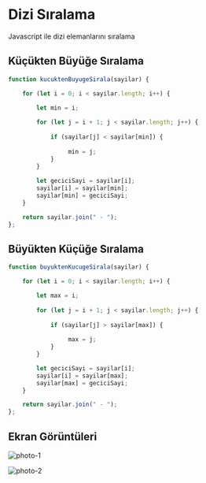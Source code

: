 # Dizi Sıralama

Javascript ile dizi elemanlarını sıralama

## Küçükten Büyüğe Sıralama

```javascript
function kucuktenBuyugeSirala(sayilar) {

    for (let i = 0; i < sayilar.length; i++) {

        let min = i;
           
        for (let j = i + 1; j < sayilar.length; j++) {
    
            if (sayilar[j] < sayilar[min]) {
                
                 min = j;
            } 
        }
        
        let geciciSayi = sayilar[i];
        sayilar[i] = sayilar[min];
        sayilar[min] = geciciSayi;
    }

    return sayilar.join(" - ");
};
```

## Büyükten Küçüğe Sıralama

```javascript
function buyuktenKucugeSirala(sayilar) {

    for (let i = 0; i < sayilar.length; i++) {

        let max = i;
           
        for (let j = i + 1; j < sayilar.length; j++) {
    
            if (sayilar[j] > sayilar[max]) {
                
                 max = j;
            } 
        }

        let geciciSayi = sayilar[i];
        sayilar[i] = sayilar[max];
        sayilar[max] = geciciSayi;
    }

    return sayilar.join(" - ");
};
```

## Ekran Görüntüleri


![photo-1](https://github.com/abdullah-aydogan/dizi-siralama/assets/117303457/b2675667-dafc-4f07-9563-a692c40b542b)


![photo-2](https://github.com/abdullah-aydogan/dizi-siralama/assets/117303457/3f60f323-e827-4f3d-8188-77e544663e19)
